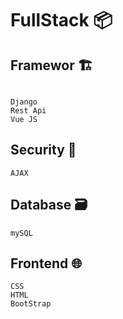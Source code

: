 # FullStack :package:

## Framewor 🏗️
```

Django
Rest Api
Vue JS
```
## Security 🛂
```
AJAX
```
## Database :card_file_box:
```
mySQL
```
## Frontend :globe_with_meridians:
```
CSS
HTML
BootStrap
```
